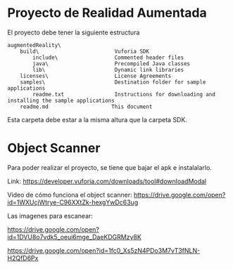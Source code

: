 Proyecto de Realidad Aumentada
==============================================


El proyecto debe tener la siguiente estructura

    augmentedReality\     
        build\                        Vuforia SDK
            include\                  Commented header files
            java\                     Precompiled Java classes
            lib\                      Dynamic link libraries
        licenses\                     License Agreements
        samples\                      Destination folder for sample applications
            readme.txt                Instructions for downloading and installing the sample applications
        readme.md                    This document
    

Esta carpeta debe estar a la misma altura que la carpeta SDK. 



Object Scanner
=============================================

Para poder realizar el proyecto, se tiene que bajar el apk e instalalarlo.


Link: https://developer.vuforia.com/downloads/tool#downloadModal

Video de cómo funciona el object scanner: https://drive.google.com/open?id=1WXUcjWtrye-C96XXtZk-hexgYwDc63ug

Las imagenes para escanear: 
           
https://drive.google.com/open?id=1DVU8o7vdk5_oeui6mge_DaeKDGRMzy8K

https://drive.google.com/open?id=1fc0_Xs5zN4PDo3M7vT3fNLN-H2QfD6Px



